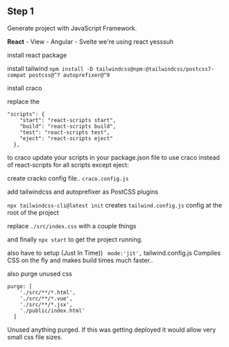 ## Step 1
Generate project with JavaScript Framework.

**React** - View - Angular - Svelte
we're using react yesssuh

install react package

install tailwind
`npm install -D tailwindcss@npm:@tailwindcss/postcss7-compat postcss@^7 autoprefixer@^9`

install craco


replace the 
```
"scripts": {
    "start": "react-scripts start",
    "build": "react-scripts build",
    "test": "react-scripts test",
    "eject": "react-scripts eject"
  },
```
to craco
update your scripts in your package.json file to use craco instead of react-scripts for all scripts except eject:

create cracko config file..
`craco.config.js`

add tailwindcss and autoprefixer as PostCSS plugins


`npx tailwindcss-cli@latest init`
creates `tailwind.config.js` config at the root of the project

replace `./src/index.css`
with a couple things

and finally 
`npx start`
to get the project running.

also have to setup 
(Just In Time))
` mode:'jit',`
tailwind.config.js
Compiles CSS on the fly and makes build times much faster..

also purge unused css

```
purge: [
    './src/**/*.html',
    './src/**/*.vue',
    './src/**/*.jsx',
    './public/index.html'
  ]
```
Unused anything purged.
If this was getting deployed it would allow very small css file sizes.